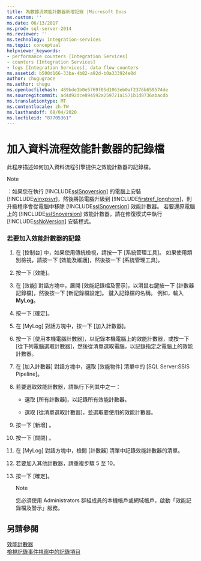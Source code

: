 ```yaml
---
title: 為數據流效能計數器新增記錄 |Microsoft Docs
ms.custom: ''
ms.date: 06/13/2017
ms.prod: sql-server-2014
ms.reviewer: ''
ms.technology: integration-services
ms.topic: conceptual
helpviewer_keywords:
- performance counters [Integration Services]
- counters [Integration Services]
- logs [Integration Services], data flow counters
ms.assetid: b500d166-33ba-4b82-a92d-b0a333924e8d
author: chugugrace
ms.author: chugu
ms.openlocfilehash: 489bde1b0e5769f05d1063eb0af2376b659574de
ms.sourcegitcommit: ad4d92dce894592a259721a1571b1d8736abacdb
ms.translationtype: MT
ms.contentlocale: zh-TW
ms.lasthandoff: 08/04/2020
ms.locfileid: "87705361"
---
```

# <a name="add-a-log-for-data-flow-performance-counters"></a>加入資料流程效能計數器的記錄檔
  此程序描述如何加入資料流程引擎提供之效能計數器的記錄檔。  
  
> [!NOTE]  
>  ：如果您在執行 [!INCLUDE[ssISnoversion](../includes/ssisnoversion-md.md)] 的電腦上安裝 [!INCLUDE[winxpsvr](../includes/winxpsvr-md.md)]，然後將該電腦升級到 [!INCLUDE[firstref_longhorn](../includes/firstref-longhorn-md.md)]，則升級程序會從電腦中移除 [!INCLUDE[ssISnoversion](../includes/ssisnoversion-md.md)] 效能計數器。 若要還原電腦上的 [!INCLUDE[ssISnoversion](../includes/ssisnoversion-md.md)] 效能計數器，請在修復模式中執行 [!INCLUDE[ssNoVersion](../includes/ssnoversion-md.md)] 安裝程式。  
  
### <a name="to-add-logging-of-performance-counters"></a>若要加入效能計數器的記錄  
  
1.  在 [控制台] 中，如果使用傳統檢視，請按一下 [系統管理工具]。 如果使用類別檢視，請按一下 [效能及維護]，然後按一下 [系統管理工具]。  
  
2.  按一下 [效能]。  
  
3.  在 [效能] 對話方塊中，展開 [效能記錄檔及警示]，以滑鼠右鍵按一下 [計數器記錄檔]，然後按一下 [新記錄檔設定]。 鍵入記錄檔的名稱。 例如，輸入 **MyLog**。  
  
4.  按一下 [確定]。  
  
5.  在 [MyLog] 對話方塊中，按一下 [加入計數器]。  
  
6.  按一下 [使用本機電腦計數器]，以記錄本機電腦上的效能計數器，或按一下 [從下列電腦選取計數器]，然後從清單選取電腦，以記錄指定之電腦上的效能計數器。  
  
7.  在 [加入計數器] 對話方塊中，選取 [效能物件] 清單中的 [SQL Server:SSIS Pipeline]。  
  
8.  若要選取效能計數器，請執行下列其中之一：  
  
    -   選取 [所有計數器]，以記錄所有效能計數器。  
  
    -   選取 [從清單選取計數器]，並選取要使用的效能計數器。  
  
9. 按一下 [新增] 。  
  
10. 按一下 [關閉] 。  
  
11. 在 [MyLog] 對話方塊中，檢閱 [計數器] 清單中記錄效能計數器的清單。  
  
12. 若要加入其他計數器，請重複步驟 5 至 10。  
  
13. 按一下 [確定]。  
  
    > [!NOTE]  
    >  您必須使用 Administrators 群組成員的本機帳戶或網域帳戶，啟動「效能記錄檔及警示」服務。  
  
## <a name="see-also"></a>另請參閱  
 [效能計數器](performance/performance-counters.md)   
 [檢視記錄事件視窗中的記錄項目](../../2014/integration-services/view-log-entries-in-the-log-events-window.md)  
  
  
